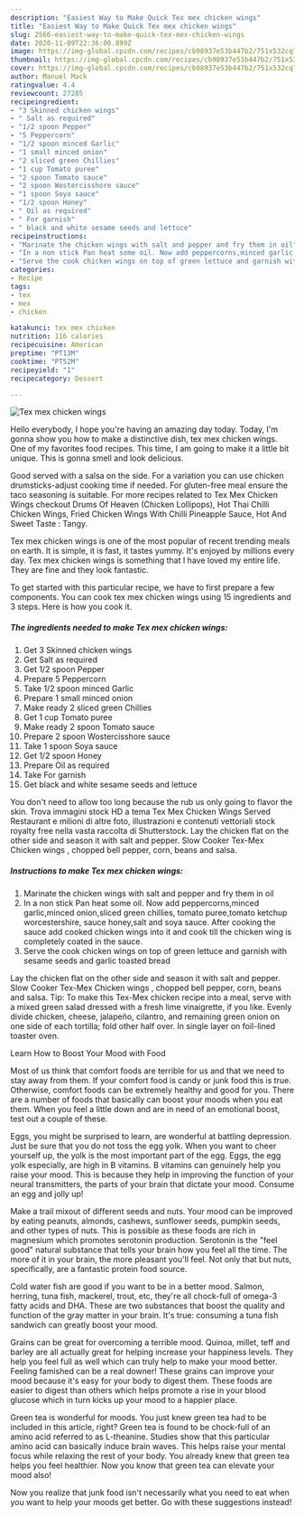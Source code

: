 ```yaml
---
description: "Easiest Way to Make Quick Tex mex chicken wings"
title: "Easiest Way to Make Quick Tex mex chicken wings"
slug: 2566-easiest-way-to-make-quick-tex-mex-chicken-wings
date: 2020-11-09T22:36:00.899Z
image: https://img-global.cpcdn.com/recipes/cb98937e53b447b2/751x532cq70/tex-mex-chicken-wings-recipe-main-photo.jpg
thumbnail: https://img-global.cpcdn.com/recipes/cb98937e53b447b2/751x532cq70/tex-mex-chicken-wings-recipe-main-photo.jpg
cover: https://img-global.cpcdn.com/recipes/cb98937e53b447b2/751x532cq70/tex-mex-chicken-wings-recipe-main-photo.jpg
author: Manuel Mack
ratingvalue: 4.4
reviewcount: 27285
recipeingredient:
- "3 Skinned chicken wings"
- " Salt as required"
- "1/2 spoon Pepper"
- "5 Peppercorn"
- "1/2 spoon minced Garlic"
- "1 small minced onion"
- "2 sliced green Chillies"
- "1 cup Tomato puree"
- "2 spoon Tomato sauce"
- "2 spoon Wostercisshore sauce"
- "1 spoon Soya sauce"
- "1/2 spoon Honey"
- " Oil as required"
- " For garnish"
- " black and white sesame seeds and lettuce"
recipeinstructions:
- "Marinate the chicken wings with salt and pepper and fry them in oil"
- "In a non stick Pan heat some oil. Now add peppercorns,minced garlic,minced onion,sliced green chillies, tomato puree,tomato ketchup worcestershire, sauce honey,salt and soya sauce. After cooking the sauce add cooked chicken wings into it and cook till the chicken wing is completely coated in the sauce."
- "Serve the cook chicken wings on top of green lettuce and garnish with sesame seeds and garlic toasted bread"
categories:
- Recipe
tags:
- tex
- mex
- chicken

katakunci: tex mex chicken 
nutrition: 116 calories
recipecuisine: American
preptime: "PT13M"
cooktime: "PT52M"
recipeyield: "1"
recipecategory: Dessert

---
```



![Tex mex chicken wings](https://img-global.cpcdn.com/recipes/cb98937e53b447b2/751x532cq70/tex-mex-chicken-wings-recipe-main-photo.jpg)

Hello everybody, I hope you're having an amazing day today. Today, I'm gonna show you how to make a distinctive dish, tex mex chicken wings. One of my favorites food recipes. This time, I am going to make it a little bit unique. This is gonna smell and look delicious.

Good served with a salsa on the side. For a variation you can use chicken drumsticks-adjust cooking time if needed. For gluten-free meal ensure the taco seasoning is suitable. For more recipes related to Tex Mex Chicken Wings checkout Drums Of Heaven (Chicken Lollipops), Hot Thai Chilli Chicken Wings, Fried Chicken Wings With Chilli Pineapple Sauce, Hot And Sweet Taste : Tangy.

Tex mex chicken wings is one of the most popular of recent trending meals on earth. It is simple, it is fast, it tastes yummy. It's enjoyed by millions every day. Tex mex chicken wings is something that I have loved my entire life. They are fine and they look fantastic.


To get started with this particular recipe, we have to first prepare a few components. You can cook tex mex chicken wings using 15 ingredients and 3 steps. Here is how you cook it.

<!--inarticleads1-->

##### The ingredients needed to make Tex mex chicken wings:

1. Get 3 Skinned chicken wings
1. Get  Salt as required
1. Get 1/2 spoon Pepper
1. Prepare 5 Peppercorn
1. Take 1/2 spoon minced Garlic
1. Prepare 1 small minced onion
1. Make ready 2 sliced green Chillies
1. Get 1 cup Tomato puree
1. Make ready 2 spoon Tomato sauce
1. Prepare 2 spoon Wostercisshore sauce
1. Take 1 spoon Soya sauce
1. Get 1/2 spoon Honey
1. Prepare  Oil as required
1. Take  For garnish
1. Get  black and white sesame seeds and lettuce


You don&#39;t need to allow too long because the rub us only going to flavor the skin. Trova immagini stock HD a tema Tex Mex Chicken Wings Served Restaurant e milioni di altre foto, illustrazioni e contenuti vettoriali stock royalty free nella vasta raccolta di Shutterstock. Lay the chicken flat on the other side and season it with salt and pepper. Slow Cooker Tex-Mex Chicken wings , chopped bell pepper, corn, beans and salsa. 

<!--inarticleads2-->

##### Instructions to make Tex mex chicken wings:

1. Marinate the chicken wings with salt and pepper and fry them in oil
1. In a non stick Pan heat some oil. Now add peppercorns,minced garlic,minced onion,sliced green chillies, tomato puree,tomato ketchup worcestershire, sauce honey,salt and soya sauce. After cooking the sauce add cooked chicken wings into it and cook till the chicken wing is completely coated in the sauce.
1. Serve the cook chicken wings on top of green lettuce and garnish with sesame seeds and garlic toasted bread


Lay the chicken flat on the other side and season it with salt and pepper. Slow Cooker Tex-Mex Chicken wings , chopped bell pepper, corn, beans and salsa. Tip: To make this Tex-Mex chicken recipe into a meal, serve with a mixed green salad dressed with a fresh lime vinaigrette, if you like. Evenly divide chicken, cheese, jalapeño, cilantro, and remaining green onion on one side of each tortilla; fold other half over. In single layer on foil-lined toaster oven. 

Learn How to Boost Your Mood with Food


Most of us think that comfort foods are terrible for us and that we need to stay away from them. If your comfort food is candy or junk food this is true. Otherwise, comfort foods can be extremely healthy and good for you. There are a number of foods that basically can boost your moods when you eat them. When you feel a little down and are in need of an emotional boost, test out a couple of these.

Eggs, you might be surprised to learn, are wonderful at battling depression. Just be sure that you do not toss the egg yolk. When you want to cheer yourself up, the yolk is the most important part of the egg. Eggs, the egg yolk especially, are high in B vitamins. B vitamins can genuinely help you raise your mood. This is because they help in improving the function of your neural transmitters, the parts of your brain that dictate your mood. Consume an egg and jolly up!

Make a trail mixout of different seeds and nuts. Your mood can be improved by eating peanuts, almonds, cashews, sunflower seeds, pumpkin seeds, and other types of nuts. This is possible as these foods are rich in magnesium which promotes serotonin production. Serotonin is the "feel good" natural substance that tells your brain how you feel all the time. The more of it in your brain, the more pleasant you'll feel. Not only that but nuts, specifically, are a fantastic protein food source.

Cold water fish are good if you want to be in a better mood. Salmon, herring, tuna fish, mackerel, trout, etc, they're all chock-full of omega-3 fatty acids and DHA. These are two substances that boost the quality and function of the gray matter in your brain. It's true: consuming a tuna fish sandwich can greatly boost your mood. 

Grains can be great for overcoming a terrible mood. Quinoa, millet, teff and barley are all actually great for helping increase your happiness levels. They help you feel full as well which can truly help to make your mood better. Feeling famished can be a real downer! These grains can improve your mood because it's easy for your body to digest them. These foods are easier to digest than others which helps promote a rise in your blood glucose which in turn kicks up your mood to a happier place.

Green tea is wonderful for moods. You just knew green tea had to be included in this article, right? Green tea is found to be chock-full of an amino acid referred to as L-theanine. Studies show that this particular amino acid can basically induce brain waves. This helps raise your mental focus while relaxing the rest of your body. You already knew that green tea helps you feel healthier. Now you know that green tea can elevate your mood also!

Now you realize that junk food isn't necessarily what you need to eat when you want to help your moods get better. Go  with  these suggestions  instead!

